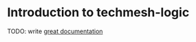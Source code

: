 # Introduction to techmesh-logic

TODO: write [great documentation](http://jacobian.org/writing/great-documentation/what-to-write/)
